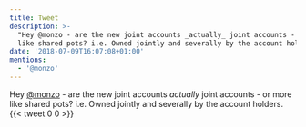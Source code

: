 ```yaml
---
title: Tweet
description: >-
  "Hey @monzo - are the new joint accounts _actually_ joint accounts - or more
  like shared pots? i.e. Owned jointly and severally by the account holders."
date: '2018-07-09T16:07:08+01:00'
mentions:
  - '@monzo'
---
```

Hey [@monzo](https://twitter.com/@monzo) - are the new joint accounts _actually_ joint accounts - or more like shared pots? i.e. Owned jointly and severally by the account holders.
      {{< tweet 0 0 >}}
    
